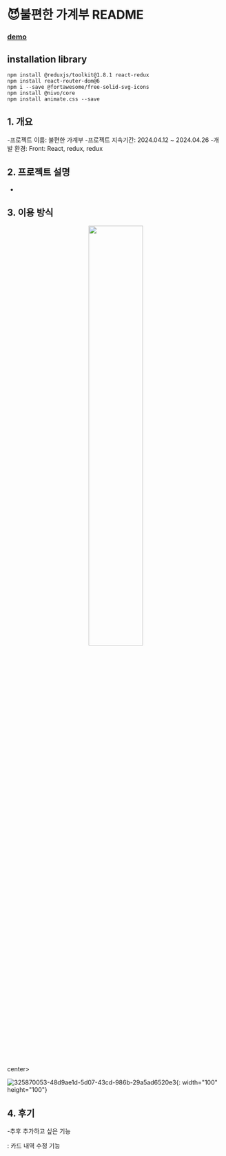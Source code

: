 # 😈불편한 가계부 README
### [demo](https://pvvng.github.io/hostHousehold/)

## installation library
    npm install @reduxjs/toolkit@1.8.1 react-redux
    npm install react-router-dom@6
    npm i --save @fortawesome/free-solid-svg-icons
    npm install @nivo/core
    npm install animate.css --save

## 1. 개요
-프로젝트 이름: 불편한 가계부
-프로젝트 지속기간: 2024.04.12 ~ 2024.04.26
-개발 환경: Front: React, redux, redux

## 2. 프로젝트 설명
-
## 3. 이용 방식
<center><img src = 'https://github.com/pvvng/hostHousehold/assets/112927193/d6c7598d-c81f-4a70-be46-19122149d961' width="50%"/>
</center>center>

![325870053-48d9ae1d-5d07-43cd-986b-29a5ad6520e3](https://github.com/pvvng/hostHousehold/assets/112927193/06f2a7db-04ff-4560-9ade-f488ba080f03){: width="100" height="100"}

## 4. 후기
-추후 추가하고 싶은 기능

: 카드 내역 수정 기능
